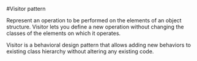 #Visitor pattern

Represent an operation to be performed on the elements of an object structure. Visitor lets you define a new operation without changing the classes of the elements on which it operates.

Visitor is a behavioral design pattern that allows adding new behaviors to existing class hierarchy without altering any existing code.